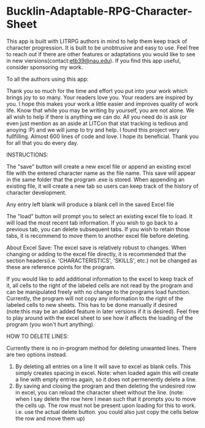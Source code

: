 # Bucklin-Adaptable-RPG-Character-Sheet
This app is built with LITRPG authors in mind to help them keep track of character progression.  It is built to be unobtrusive and easy to use.  Feel free to reach out if there are other features or adaptations you would like to see in new viersions(contact:etb39@nau.edu).  If you find this app useful, consider sponsoring my work.

To all the authors using this app:

Thank you so much for the time and effort you put into your work which brings joy to so many.  Your readers love you.  Your readers are inspired by you.  I hope this makes your work a little easier and improves quality of work life.  Know that while you may be writing by yourself, you are not alone.  We all wish to help if there is anything we can do.  All you need do is ask (or even just mention as an aside at LITCon that stat tracking is tedious and anoying :P) and we will jump to try and help.  I found this project very fullfilling.  Almost 600 lines of code and love.  I hope its beneficial.  Thank you for all that you do every day.

INSTRUCTIONS:

The "save" button will create a new excel file or append an existing excel file with the entered character name as the file name.  This save will appear in the same folder     that the program .exe is stored.  When appending an existing file, it will create a new tab so users can keep track of the history of character development.

Any entry left blank will produce a blank cell in the saved Excel file

The "load" button will prompt you to select an existing excel file to load.  It will load the most recent tab information.  If you wish to go back to a previous tab, you can delete subsequent tabs.  If you wish to retain those tabs, it is recommend to move them to another excel file before deleting.

About Excel Save:
The excel save is relatively robust to changes.  When changing or adding to the excel file directly, it is recommended that the section headers(i.e. 'CHARACTERISTICS', 'SKILLS', etc.) not be changed as these are reference points for the program.

If you would like to add additional information to the excel to keep track of it, all cells to the right of the labeled cells are not read by the program and can be manipulated freely with no change to the programs load function.  Currently, the program will not copy any information to the right of the labeled cells to new sheets.  This has to be done manually if desired (note:this may be an added feature in later versions if it is desired).  Feel free to play around with the excel sheet to see how it affects the loading of the program (you won't hurt anything).

HOW TO DELETE LINES:

Currently there is no in-program method for deleting unwanted lines.  There are two options instead.
1) By deleting all entries on a line it will save to excel as blank cells.  This simply creates spacing in excel.  Note: when loaded again this will create a line with empty entries again, so it does not permenently delete a line.
2) By saving and closing the program and then deleting the undesired row in excel, you can reload the character sheet without the line. (note: when I say delete the row here I mean such that it prompts you to move the cells up.  The row must not be present upon loading for this to work.  i.e. use the actual delete button.  you could also just copy the cells below the row and move them up)
